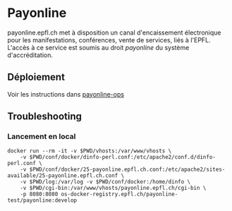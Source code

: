 # Payonline

payonline.epfl.ch met à disposition un canal d'encaissement électronique pour les manifestations, conférences, vente de services, liés à l'EPFL.
L'accès à ce service est soumis au droit *payonline* du système d'accréditation.

## Déploiement

Voir les instructions dans [payonline-ops](https://github.com/epfl-si/payonline.ops)

## Troubleshooting

### Lancement en local

```
docker run --rm -it -v $PWD/vhosts:/var/www/vhosts \
    -v $PWD/conf/docker/dinfo-perl.conf:/etc/apache2/conf.d/dinfo-perl.conf \
    -v $PWD/conf/docker/25-payonline.epfl.ch.conf:/etc/apache2/sites-available/25-payonline.epfl.ch.conf \
    -v $PWD/log:/var/log -v $PWD/conf/docker:/home/dinfo \
    -v $PWD/cgi-bin:/var/www/vhosts/payonline.epfl.ch/cgi-bin \
    -p 8080:8080 os-docker-registry.epfl.ch/payonline-test/payonline:develop
```

